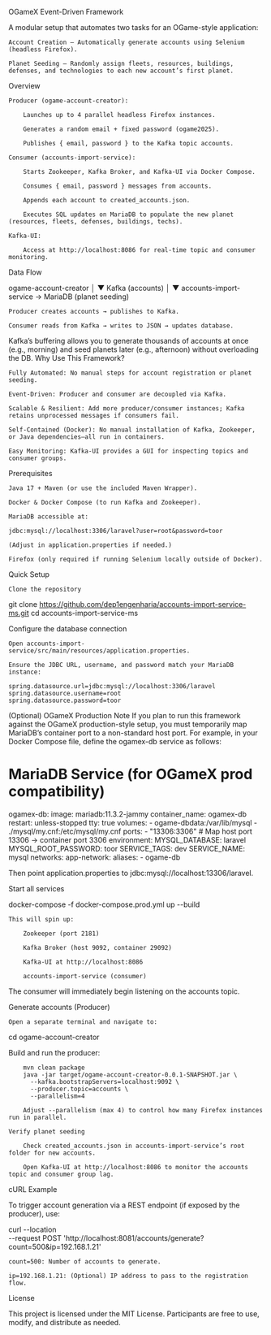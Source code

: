 OGameX Event-Driven Framework

A modular setup that automates two tasks for an OGame-style application:

    Account Creation – Automatically generate accounts using Selenium (headless Firefox).

    Planet Seeding – Randomly assign fleets, resources, buildings, defenses, and technologies to each new account’s first planet.

Overview

    Producer (ogame-account-creator):

        Launches up to 4 parallel headless Firefox instances.

        Generates a random email + fixed password (ogame2025).

        Publishes { email, password } to the Kafka topic accounts.

    Consumer (accounts-import-service):

        Starts Zookeeper, Kafka Broker, and Kafka-UI via Docker Compose.

        Consumes { email, password } messages from accounts.

        Appends each account to created_accounts.json.

        Executes SQL updates on MariaDB to populate the new planet (resources, fleets, defenses, buildings, techs).

    Kafka-UI:

        Access at http://localhost:8086 for real-time topic and consumer monitoring.

Data Flow

ogame-account-creator
       │
       ▼
   Kafka (accounts)
       │
       ▼
accounts-import-service → MariaDB (planet seeding)

    Producer creates accounts → publishes to Kafka.

    Consumer reads from Kafka → writes to JSON → updates database.

Kafka’s buffering allows you to generate thousands of accounts at once (e.g., morning) and seed planets later (e.g., afternoon) without overloading the DB.
Why Use This Framework?

    Fully Automated: No manual steps for account registration or planet seeding.

    Event-Driven: Producer and consumer are decoupled via Kafka.

    Scalable & Resilient: Add more producer/consumer instances; Kafka retains unprocessed messages if consumers fail.

    Self-Contained (Docker): No manual installation of Kafka, Zookeeper, or Java dependencies—all run in containers.

    Easy Monitoring: Kafka-UI provides a GUI for inspecting topics and consumer groups.

Prerequisites

    Java 17 + Maven (or use the included Maven Wrapper).

    Docker & Docker Compose (to run Kafka and Zookeeper).

    MariaDB accessible at:

    jdbc:mysql://localhost:3306/laravel?user=root&password=toor

    (Adjust in application.properties if needed.)

    Firefox (only required if running Selenium locally outside of Docker).

Quick Setup

    Clone the repository

git clone https://github.com/dep1engenharia/accounts-import-service-ms.git
cd accounts-import-service-ms

Configure the database connection

    Open accounts-import-service/src/main/resources/application.properties.

    Ensure the JDBC URL, username, and password match your MariaDB instance:

    spring.datasource.url=jdbc:mysql://localhost:3306/laravel
    spring.datasource.username=root
    spring.datasource.password=toor

(Optional) OGameX Production Note
If you plan to run this framework against the OGameX production-style setup, you must temporarily map MariaDB’s container port to a non-standard host port. For example, in your Docker Compose file, define the ogamex-db service as follows:

# MariaDB Service (for OGameX prod compatibility)
ogamex-db:
  image: mariadb:11.3.2-jammy
  container_name: ogamex-db
  restart: unless-stopped
  tty: true
  volumes:
    - ogame-dbdata:/var/lib/mysql
    - ./mysql/my.cnf:/etc/mysql/my.cnf
  ports:
    - "13306:3306"        # Map host port 13306 → container port 3306
  environment:
    MYSQL_DATABASE: laravel
    MYSQL_ROOT_PASSWORD: toor
    SERVICE_TAGS: dev
    SERVICE_NAME: mysql
  networks:
    app-network:
      aliases:
        - ogame-db

Then point application.properties to jdbc:mysql://localhost:13306/laravel.

Start all services

docker-compose -f docker-compose.prod.yml up --build

    This will spin up:

        Zookeeper (port 2181)

        Kafka Broker (host 9092, container 29092)

        Kafka-UI at http://localhost:8086

        accounts-import-service (consumer)

The consumer will immediately begin listening on the accounts topic.

Generate accounts (Producer)

    Open a separate terminal and navigate to:

cd ogame-account-creator

Build and run the producer:

        mvn clean package
        java -jar target/ogame-account-creator-0.0.1-SNAPSHOT.jar \
          --kafka.bootstrapServers=localhost:9092 \
          --producer.topic=accounts \
          --parallelism=4

        Adjust --parallelism (max 4) to control how many Firefox instances run in parallel.

    Verify planet seeding

        Check created_accounts.json in accounts-import-service’s root folder for new accounts.

        Open Kafka-UI at http://localhost:8086 to monitor the accounts topic and consumer group lag.

cURL Example

To trigger account generation via a REST endpoint (if exposed by the producer), use:

curl --location \
     --request POST 'http://localhost:8081/accounts/generate?count=500&ip=192.168.1.21'

    count=500: Number of accounts to generate.

    ip=192.168.1.21: (Optional) IP address to pass to the registration flow.

License

This project is licensed under the MIT License. Participants are free to use, modify, and distribute as needed.
